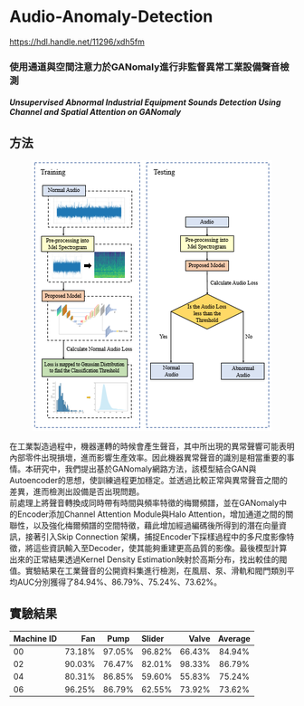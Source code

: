 # Audio-Anomaly-Detection
<https://hdl.handle.net/11296/xdh5fm>
### 使用通道與空間注意力於GANomaly進行非監督異常工業設備聲音檢測
##### Unsupervised Abnormal Industrial Equipment Sounds Detection Using Channel and Spatial Attention on GANomaly

## 方法
<div align=center>
<img src="https://github.com/karta13373580/Audio-Anomaly-Detection/blob/main/result_photo/github_photo/1.PNG">
</div>

在工業製造過程中，機器運轉的時候會產生聲音，其中所出現的異常聲響可能表明內部零件出現損壞，進而影響生產效率。因此機器異常聲音的識別是相當重要的事情。本研究中，我們提出基於GANomaly網路方法，該模型結合GAN與Autoencoder的思想，使訓練過程更加穩定。並透過比較正常與異常聲音之間的差異，進而檢測出設備是否出現問題。  
前處理上將聲音轉換成同時帶有時間與頻率特徵的梅爾頻譜，並在GANomaly中的Encoder添加Channel Attention Module與Halo Attention，增加通道之間的關聯性，以及強化梅爾頻譜的空間特徵，藉此增加經過編碼後所得到的潛在向量資訊，接著引入Skip Connection 架構，捕捉Encoder下採樣過程中的多尺度影像特徵，將這些資訊輸入至Decoder，使其能夠重建更高品質的影像。最後模型計算出來的正常結果透過Kernel Density Estimation映射於高斯分布，找出較佳的閥值。實驗結果在工業聲音的公開資料集進行檢測，在風扇、泵、滑軌和閥門類別平均AUC分別獲得了84.94%、86.79%、75.24%、73.62%。

## 實驗結果
| Machine ID | Fan | Pump | Slider | Valve | Average |
| :-----| ----: | :----: | :-----| ----: | :----: |
| 00 | 73.18% | 97.05% | 96.82% | 66.43% | 84.94% |
| 02 | 90.03% | 76.47% | 82.01% | 98.33% | 86.79% |
| 04 | 80.31% | 86.85% | 59.60% | 55.83% | 75.24% |
| 06 | 96.25% | 86.79% | 62.55% | 73.92% | 73.62% |
